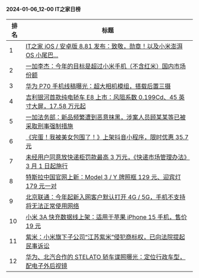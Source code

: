 #### 2024-01-06_12-00  IT之家日榜

| 排名 | 标题|
| --- | ---|
| 1 | [IT之家 iOS / 安卓版 8.81 发布：致敬，勋章！以及小米澎湃 OS 小尾巴...](https://www.ithome.com/0/743/538.htm) |
| 2 | [一加李杰：今年的目标是超过小米手机（不含红米）国内市场份额](https://www.ithome.com/0/743/593.htm) |
| 3 | [华为 P70 手机线稿曝光：超大相机模组，搭载后置三摄](https://www.ithome.com/0/743/562.htm) |
| 4 | [吉利银河首款纯电轿车 E8 上市：风阻系数 0.199Cd、45 英寸大屏，17.58 万元起](https://www.ithome.com/0/743/628.htm) |
| 5 | [一加法务部：新品频繁遭到恶意抹黑，涉案人员顾某某等已被采取刑事强制措施](https://www.ithome.com/0/743/582.htm) |
| 6 | [《完蛋！我被美女包围了！》上架抖音小程序，限时优惠 35.7 元](https://www.ithome.com/0/743/647.htm) |
| 7 | [未经用户同意放快递柜罚款最高 3 万元，《快递市场管理办法》3 月 1 日起施行](https://www.ithome.com/0/743/547.htm) |
| 8 | [特斯拉中国官网上新：Model 3 / Y 牌照框 129 元、迎宾灯 179 元一对](https://www.ithome.com/0/743/546.htm) |
| 9 | [北京联通：今年起新入网客户默认打开 4G / 5G，手机不支持将无法正常使用网络](https://www.ithome.com/0/743/606.htm) |
| 10 | [小米 3A 快充数据线上架：适用于苹果 iPhone 15 手机，售价 19 元](https://www.ithome.com/0/743/584.htm) |
| 11 | [紫米：小米旗下子公司“江苏紫米”侵犯商标权，已向法院提起民事诉讼](https://www.ithome.com/0/743/658.htm) |
| 12 | [华为、北汽合作的 STELATO 轿车谍照曝光：定位行政车型，配电子外后视镜](https://www.ithome.com/0/743/614.htm) |
